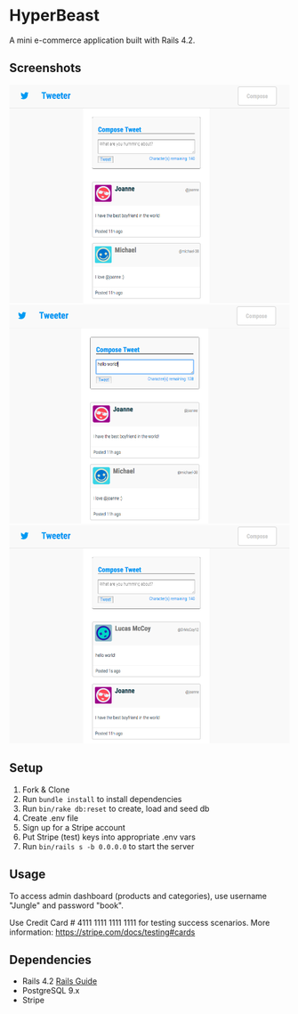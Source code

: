 # HyperBeast

A mini e-commerce application built with Rails 4.2.

## Screenshots

!["Home Page"](https://github.com/michael-38/tweeter/blob/master/docs/home_page.png)
!["Composing a Tweet"](https://github.com/michael-38/tweeter/blob/master/docs/compose_tweet.png)
!["Submitted Tweet"](https://github.com/michael-38/tweeter/blob/master/docs/submit_tweet.png)

## Setup

1.  Fork & Clone
2.  Run `bundle install` to install dependencies
3.  Run `bin/rake db:reset` to create, load and seed db
4.  Create .env file
5.  Sign up for a Stripe account
6.  Put Stripe (test) keys into appropriate .env vars
7.  Run `bin/rails s -b 0.0.0.0` to start the server

## Usage

To access admin dashboard (products and categories), use username "Jungle" and password "book".

Use Credit Card # 4111 1111 1111 1111 for testing success scenarios.
More information: <https://stripe.com/docs/testing#cards>

## Dependencies

* Rails 4.2 [Rails Guide](http://guides.rubyonrails.org/v4.2/)
* PostgreSQL 9.x
* Stripe
